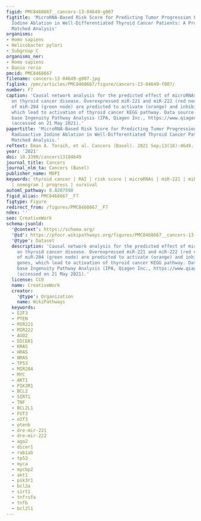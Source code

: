 ```yaml
---
figid: PMC8468667__cancers-13-04649-g007
figtitle: 'MicroRNA-Based Risk Score for Predicting Tumor Progression Following Radioactive
  Iodine Ablation in Well-Differentiated Thyroid Cancer Patients: A Propensity-Score
  Matched Analysis'
organisms:
- Homo sapiens
- Helicobacter pylori
- Subgroup C
organisms_ner:
- Homo sapiens
- Danio rerio
pmcid: PMC8468667
filename: cancers-13-04649-g007.jpg
figlink: /pmc/articles/PMC8468667/figure/cancers-13-04649-f007/
number: F7
caption: 'Causal network analysis for the predicted effect of microRNAs deregulation
  on thyroid cancer disease. Overexpressed miR-221 and miR-222 (red node) and downregulation
  of miR-204 (green node) are predicted to activate (orange) and inhibit (blue) genes,
  which lead to activation of thyroid cancer KEGG pathway. Data source: Knowledge
  base Ingenuity Pathway Analysis (IPA, Qiagen Inc., https://www.qiagenbioinformatics.com/products/ingenuity-pathway-analysis)
  (accessed on 21 May 2021).'
papertitle: 'MicroRNA-Based Risk Score for Predicting Tumor Progression Following
  Radioactive Iodine Ablation in Well-Differentiated Thyroid Cancer Patients: A Propensity-Score
  Matched Analysis.'
reftext: Eman A. Toraih, et al. Cancers (Basel). 2021 Sep;13(18):4649.
year: '2021'
doi: 10.3390/cancers13184649
journal_title: Cancers
journal_nlm_ta: Cancers (Basel)
publisher_name: MDPI
keywords: thyroid cancer | RAI | risk score | microRNAs | miR-221 | miR-222 | miR-204
  | nomogram | progress | survival
automl_pathway: 0.8207598
figid_alias: PMC8468667__F7
figtype: Figure
redirect_from: /figures/PMC8468667__F7
ndex: ''
seo: CreativeWork
schema-jsonld:
  '@context': https://schema.org/
  '@id': https://pfocr.wikipathways.org/figures/PMC8468667__cancers-13-04649-g007.html
  '@type': Dataset
  description: 'Causal network analysis for the predicted effect of microRNAs deregulation
    on thyroid cancer disease. Overexpressed miR-221 and miR-222 (red node) and downregulation
    of miR-204 (green node) are predicted to activate (orange) and inhibit (blue)
    genes, which lead to activation of thyroid cancer KEGG pathway. Data source: Knowledge
    base Ingenuity Pathway Analysis (IPA, Qiagen Inc., https://www.qiagenbioinformatics.com/products/ingenuity-pathway-analysis)
    (accessed on 21 May 2021).'
  license: CC0
  name: CreativeWork
  creator:
    '@type': Organization
    name: WikiPathways
  keywords:
  - E2F3
  - PTEN
  - MIR221
  - MIR222
  - AGO2
  - DICER1
  - KRAS
  - HRAS
  - NRAS
  - TP53
  - MIR204
  - MYC
  - AKT1
  - PIK3R1
  - BCL2
  - SIRT1
  - TNF
  - BCL2L1
  - FUT3
  - e2f3
  - ptenb
  - dre-mir-221
  - dre-mir-222
  - ago2
  - dicer1
  - rab1ab
  - tp53
  - myca
  - mycbp2
  - akt1
  - pik3r1
  - bcl2a
  - sirt1
  - tnfrsfa
  - tnfb
  - bcl2l1
---
```

